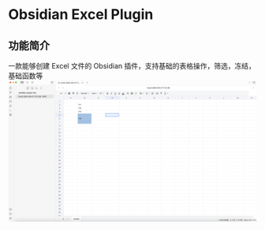 # Obsidian Excel Plugin

## 功能简介
一款能够创建 Excel 文件的 Obsidian 插件，支持基础的表格操作，筛选，冻结，基础函数等
![Alt text](./doc/img/image.png)


